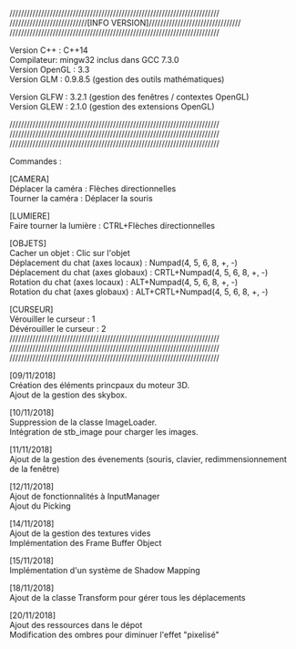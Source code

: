 /////////////////////////////////////////////////////////////////////////  
///////////////////////////[INFO VERSION]////////////////////////////////  
/////////////////////////////////////////////////////////////////////////  

Version C++ : C++14  
Compilateur: mingw32 inclus dans GCC 7.3.0  
Version OpenGL : 3.3  
Version GLM  : 0.9.8.5 	(gestion des outils mathématiques)  
  
Version GLFW : 3.2.1   	(gestion des fenêtres / contextes OpenGL)  
Version GLEW : 2.1.0	(gestion des extensions OpenGL)  

/////////////////////////////////////////////////////////////////////////  
/////////////////////////////////////////////////////////////////////////  
/////////////////////////////////////////////////////////////////////////  
   
Commandes :  
  
[CAMERA]  
Déplacer la caméra : Flèches directionnelles  
Tourner la caméra : Déplacer la souris  
  
[LUMIERE]  
Faire tourner la lumière : CTRL+Flèches directionnelles  
  
[OBJETS]  
Cacher un objet : Clic sur l'objet  
Déplacement du chat (axes locaux) : Numpad(4, 5, 6, 8, +, -)  
Déplacement du chat (axes globaux) : CRTL+Numpad(4, 5, 6, 8, +, -)  
Rotation du chat (axes locaux) : ALT+Numpad(4, 5, 6, 8, +, -)  
Rotation du chat (axes globaux) : ALT+CRTL+Numpad(4, 5, 6, 8, +, -)  
  
[CURSEUR]  
Vérouiller le curseur : 1  
Dévérouiller le curseur : 2  
/////////////////////////////////////////////////////////////////////////  
/////////////////////////////////////////////////////////////////////////  
/////////////////////////////////////////////////////////////////////////  

[09/11/2018]  
Création des éléments princpaux du moteur 3D.  
Ajout de la gestion des skybox.  
  
[10/11/2018]  
Suppression de la classe ImageLoader.  
Intégration de stb_image pour charger les images.  
  
[11/11/2018]  
Ajout de la gestion des évenements (souris, clavier, redimmensionnement de la fenêtre)  
  
[12/11/2018]  
Ajout de fonctionnalités à InputManager  
Ajout du Picking  
  
[14/11/2018]  
Ajout de la gestion des textures vides  
Implémentation des Frame Buffer Object  
  
[15/11/2018]  
Implémentation d'un système de Shadow Mapping  
  
[18/11/2018]  
Ajout de la classe Transform pour gérer tous les déplacements 
  
[20/11/2018]  
Ajout des ressources dans le dépot  
Modification des ombres pour diminuer l'effet "pixelisé"  